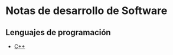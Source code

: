 # Notas de desarrollo de Software

## Lenguajes de programación

* [C++](C++/8bcdab5e21498c4e74750b11914a2818.md)
